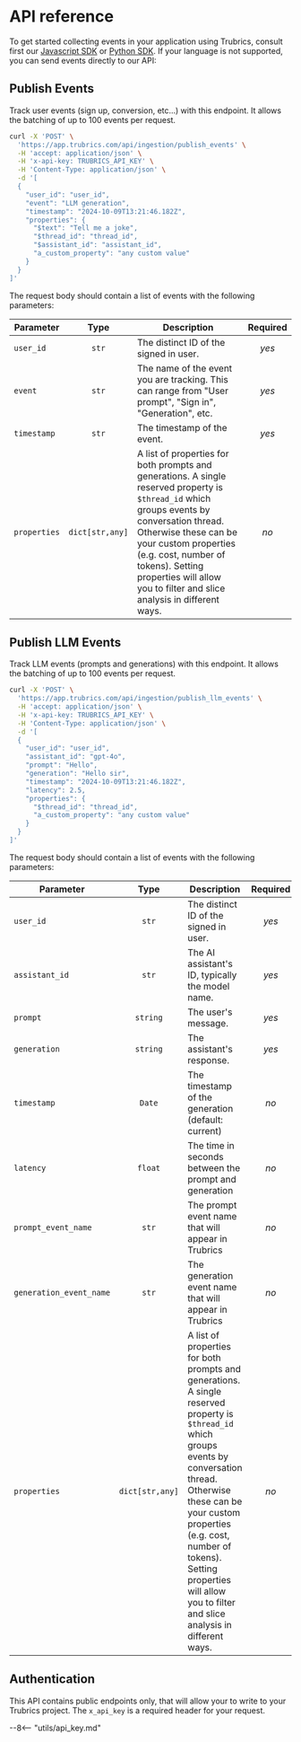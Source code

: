 # API reference

To get started collecting events in your application using Trubrics, consult first our [Javascript SDK](../track_events/sdks/javascript.md) or [Python SDK](../track_events/sdks/python.md). If your language is not supported, you can send events directly to our API:

## Publish Events

Track user events (sign up, conversion, etc...) with this endpoint. It allows the batching of up to 100 events per request.

```bash
curl -X 'POST' \
  'https://app.trubrics.com/api/ingestion/publish_events' \
  -H 'accept: application/json' \
  -H 'x-api-key: TRUBRICS_API_KEY' \
  -H 'Content-Type: application/json' \
  -d '[
  {
    "user_id": "user_id",
    "event": "LLM generation",
    "timestamp": "2024-10-09T13:21:46.182Z",
    "properties": {
      "$text": "Tell me a joke",
      "$thread_id": "thread_id",
      "$assistant_id": "assistant_id",
      "a_custom_property": "any custom value"
    }
  }
]'
```

The request body should contain a list of events with the following parameters:

<div class="no-wrap-table" markdown>

| **Parameter** | **Type** | **Description** | **Required** |
|---|:---:|---|:---:|
| `user_id` | `str` | The distinct ID of the signed in user. | _yes_ |
| `event` | `str` | The name of the event you are tracking. This can range from "User prompt", "Sign in", "Generation", etc. | _yes_ |
| `timestamp` | `str` | The timestamp of the event. | _yes_ |
| `properties` | `dict[str,any]` | A list of properties for both prompts and generations. A single reserved property is `$thread_id` which groups events by conversation thread. Otherwise these can be your custom properties (e.g. cost, number of tokens). Setting properties will allow you to filter and slice analysis in different ways. | _no_ |

</div>

## Publish LLM Events

Track LLM events (prompts and generations) with this endpoint. It allows the batching of up to 100 events per request.

```bash
curl -X 'POST' \
  'https://app.trubrics.com/api/ingestion/publish_llm_events' \
  -H 'accept: application/json' \
  -H 'x-api-key: TRUBRICS_API_KEY' \
  -H 'Content-Type: application/json' \
  -d '[
  {
    "user_id": "user_id",
    "assistant_id": "gpt-4o",
    "prompt": "Hello",
    "generation": "Hello sir",
    "timestamp": "2024-10-09T13:21:46.182Z",
    "latency": 2.5,
    "properties": {
      "$thread_id": "thread_id",
      "a_custom_property": "any custom value"
    }
  }
]'
```

The request body should contain a list of events with the following parameters:

<div class="no-wrap-table" markdown>

| **Parameter** | **Type** | **Description** | **Required** |
|---|:---:|---|:---:|
| `user_id` | `str` | The distinct ID of the signed in user. | _yes_ |
| `assistant_id` | `str` | The AI assistant's ID, typically the model name. | _yes_ |
| `prompt` | `string` | The user's message. | _yes_ |
| `generation` | `string` | The assistant's response. | _yes_ |
| `timestamp` | `Date` | The timestamp of the generation (default: current) | _no_ |
| `latency` | `float` | The time in seconds between the prompt and generation | _no_ |
| `prompt_event_name` | `str` | The prompt event name that will appear in Trubrics | _no_ |
| `generation_event_name` | `str` | The generation event name that will appear in Trubrics | _no_ |
| `properties` | `dict[str,any]` | A list of properties for both prompts and generations. A single reserved property is `$thread_id` which groups events by conversation thread. Otherwise these can be your custom properties (e.g. cost, number of tokens). Setting properties will allow you to filter and slice analysis in different ways. | _no_ |

</div>

## Authentication
This API contains public endpoints only, that will allow your to write to your Trubrics project. The `x_api_key` is a required header for your request.

--8<-- "utils/api_key.md"
